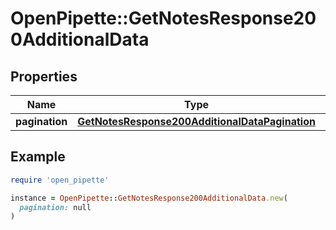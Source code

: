 # OpenPipette::GetNotesResponse200AdditionalData

## Properties

| Name | Type | Description | Notes |
| ---- | ---- | ----------- | ----- |
| **pagination** | [**GetNotesResponse200AdditionalDataPagination**](GetNotesResponse200AdditionalDataPagination.md) |  | [optional] |

## Example

```ruby
require 'open_pipette'

instance = OpenPipette::GetNotesResponse200AdditionalData.new(
  pagination: null
)
```

